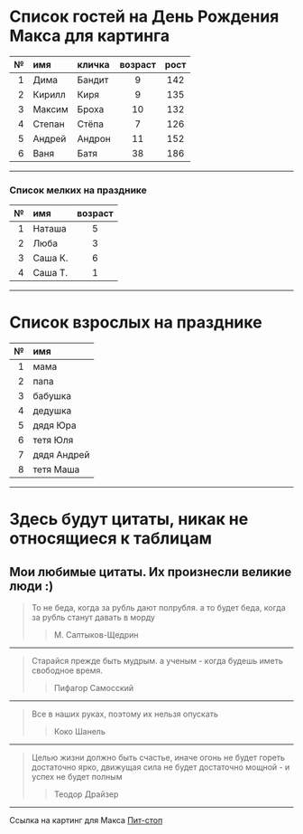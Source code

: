 # Список гостей на День Рождения Макса для картинга

№  | имя    |кличка | возраст | рост
---:|:--------|:-------|:---------:|:------:
1 | Дима   | Бандит  | 9       | 142
2 | Кирилл | Киря    | 9       | 135
3 | Максим | Броха | 10 | 132
4 | Степан  | Стёпа | 7 | 126
5 | Андрей | Андрон | 11 | 152
6 | Ваня | Батя | 38 | 186
----

### Список мелких на празднике
№ | имя | возраст 
---:| :--------|:---:
1 | Наташа | 5
2 | Люба | 3
3 | Саша К. | 6
4 | Саша Т. | 1
---

# Список взрослых на празднике

№ | имя 
---:| :-----
1 | мама
2 | папа
3 | бабушка
4 | дедушка
5 | дядя Юра
6 | тетя Юля
7 | дядя Андрей
8 | тетя Маша
---

# Здесь будут цитаты, никак не относящиеся к таблицам

## Мои любимые цитаты. Их произнесли великие люди :)

> То не беда, когда за рубль дают полрубля. а то будет беда, когда за рубль станут давать в морду
>> М. Салтыков-Щедрин
---

> Старайся прежде быть мудрым. а ученым - когда будешь иметь свободное время.
>> Пифагор Самосский
---

> Все в наших руках, поэтому их нельзя опускать
>> Коко Шанель
---

> Целью жизни должно быть счастье, иначе огонь не будет гореть достаточно ярко, движущая сила не будет достаточно мощной - и успех не будет полным
>> Теодор Драйзер
---

Ссылка на картинг для Макса [Пит-стоп][1]

[1]: https://karting-spb.ru/trassy/pitstop-premium/ "Переход на сайт картинга"